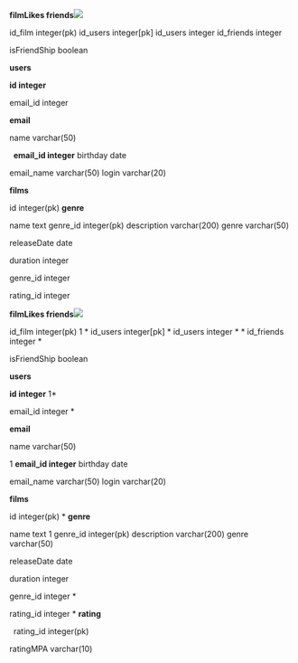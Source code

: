 ﻿**filmLikes friends![](Aspose.Words.152a6237-51ba-48ca-8ce5-17da4824cdbb.001.png)**

id\_film integer(pk)   id\_users integer[pk] id\_users integer   id\_friends integer 

isFriendShip boolean

**users**

**id integer** 

email\_id integer 

**email**

name varchar(50)

` `**email\_id integer** birthday date

email\_name varchar(50) login varchar(20)

**films**

id integer(pk)  **genre**

name text  genre\_id integer(pk) description varchar(200) genre varchar(50)

releaseDate date

duration integer

genre\_id integer 

rating\_id integer 

**filmLikes friends![](Aspose.Words.152a6237-51ba-48ca-8ce5-17da4824cdbb.002.png)**

id\_film integer(pk) 1 \* id\_users integer[pk] \* id\_users integer \* \* id\_friends integer \*

isFriendShip boolean

**users**

**id integer** 1\*

email\_id integer \*

**email**

name varchar(50)

1 **email\_id integer** birthday date

email\_name varchar(50) login varchar(20)

**films**

id integer(pk) \* **genre**

name text 1 genre\_id integer(pk) description varchar(200) genre varchar(50)

releaseDate date

duration integer

genre\_id integer \*

rating\_id integer \*
**rating**

` `rating\_id integer(pk)

ratingMPA varchar(10)
